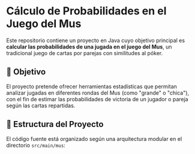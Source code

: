 # Cálculo de Probabilidades en el Juego del Mus

Este repositorio contiene un proyecto en Java cuyo objetivo principal es **calcular las probabilidades de una jugada en el juego del Mus**, un tradicional juego de cartas por parejas con similitudes al póker.

## 🎯 Objetivo

El proyecto pretende ofrecer herramientas estadísticas que permitan analizar jugadas en diferentes rondas del Mus (como "grande" o "chica"), con el fin de estimar las probabilidades de victoria de un jugador o pareja según las cartas repartidas.

## 🧠 Estructura del Proyecto

El código fuente está organizado según una arquitectura modular en el directorio `src/main/mus`:

